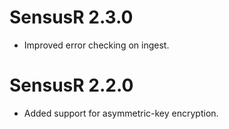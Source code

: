 # SensusR 2.3.0
* Improved error checking on ingest.

# SensusR 2.2.0
* Added support for asymmetric-key encryption.